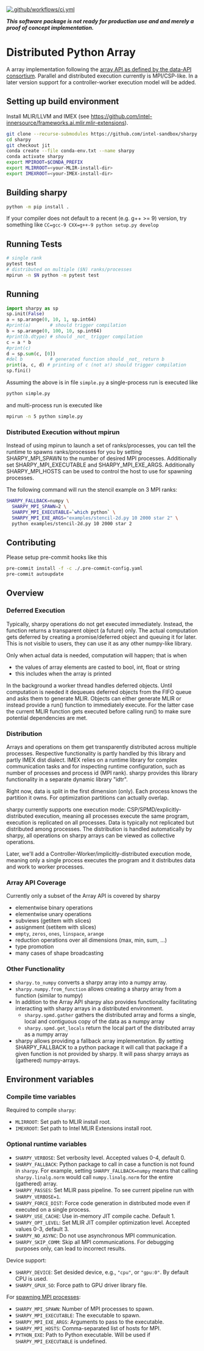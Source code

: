 [![.github/workflows/ci.yml](https://github.com/intel-sandbox/sharpy/actions/workflows/ci.yml/badge.svg)](https://github.com/intel-sandbox/sharpy/actions/workflows/ci.yml)

***This software package is not ready for production use and and merely a proof of concept implementation.***

# Distributed Python Array

A array implementation following the [array API as defined by the data-API consortium](https://data-apis.org/array-api/latest/index.html).
Parallel and distributed execution currently is MPI/CSP-like. In a later version support for a controller-worker execution model will be added.

## Setting up build environment

Install MLIR/LLVM and IMEX (see https://github.com/intel-innersource/frameworks.ai.mlir.mlir-extensions).

```bash
git clone --recurse-submodules https://github.com/intel-sandbox/sharpy
cd sharpy
git checkout jit
conda create --file conda-env.txt --name sharpy
conda activate sharpy
export MPIROOT=$CONDA_PREFIX
export MLIRROOT=<your-MLIR-install-dir>
export IMEXROOT=<your-IMEX-install-dir>
```

## Building sharpy

```bash
python -m pip install .
```

If your compiler does not default to a recent (e.g. g++ >= 9) version, try something like `CC=gcc-9 CXX=g++-9 python setup.py develop`

## Running Tests

```bash
# single rank
pytest test
# distributed on multiple ($N) ranks/processes
mpirun -n $N python -m pytest test
```

## Running

```python
import sharpy as sp
sp.init(False)
a = sp.arange(0, 10, 1, sp.int64)
#print(a)       # should trigger compilation
b = sp.arange(0, 100, 10, sp.int64)
#print(b.dtype) # should _not_ trigger compilation
c = a * b
#print(c)
d = sp.sum(c, [0])
#del b          # generated function should _not_ return b
print(a, c, d) # printing of c (not a!) should trigger compilation
sp.fini()
```

Assuming the above is in file `simple.py` a single-process run is executed like

```bash
python simple.py
```

and multi-process run is executed like

```bash
mpirun -n 5 python simple.py
```

### Distributed Execution without mpirun

Instead of using mpirun to launch a set of ranks/processes, you can tell the runtime to
spawns ranks/processes for you by setting SHARPY_MPI_SPAWN to the number of desired MPI processes.
Additionally set SHARPY_MPI_EXECUTABLE and SHARPY_MPI_EXE_ARGS.
Additionally SHARPY_MPI_HOSTS can be used to control the host to use for spawning processes.

The following command will run the stencil example on 3 MPI ranks:

```bash
SHARPY_FALLBACK=numpy \
  SHARPY_MPI_SPAWN=2 \
  SHARPY_MPI_EXECUTABLE=`which python` \
  SHARPY_MPI_EXE_ARGS="examples/stencil-2d.py 10 2000 star 2" \
  python examples/stencil-2d.py 10 2000 star 2
```

## Contributing

Please setup pre-commit hooks like this

```bash
pre-commit install -f -c ./.pre-commit-config.yaml
pre-commit autoupdate
```

## Overview

### Deferred Execution

Typically, sharpy operations do not get executed immediately. Instead, the function returns a transparent object (a future) only.
The actual computation gets deferred by creating a promise/deferred object and queuing it for later. This is not visible to users, they can use it as any other numpy-like library.

Only when actual data is needed, computation will happen; that is when

- the values of array elements are casted to bool, int, float or string
- this includes when the array is printed

In the background a worker thread handles deferred objects. Until computation is needed it dequeues deferred objects from the FIFO queue and asks them to generate MLIR. Objects can either generate MLIR or instead provide a run() function to immediately execute. For the latter case the current MLIR function gets executed before calling run() to make sure potential dependencies are met.

### Distribution

Arrays and operations on them get transparently distributed across multiple processes. Respective functionality is partly handled by this library and partly IMEX dist dialect.
IMEX relies on a runtime library for complex communication tasks and for inspecting runtime configuration, such as number of processes and process id (MPI rank).
sharpy provides this library functionality in a separate dynamic library "idtr".

Right now, data is split in the first dimension (only). Each process knows the partition it owns. For optimization partitions can actually overlap.

sharpy currently supports one execution mode: CSP/SPMD/explicitly-distributed execution, meaning all processes execute the same program, execution is replicated on all processes. Data is typically not replicated but distributed among processes. The distribution is handled automatically by sharpy, all operations on sharpy arrays can be viewed as collective operations.

Later, we'll add a Controller-Worker/implicitly-distributed execution mode, meaning only a single process executes the program and it distributes data and work to worker processes.

### Array API Coverage

Currently only a subset of the Array API is covered by sharpy

- elementwise binary operations
- elementwise unary operations
- subviews (getitem with slices)
- assignment (setitem with slices)
- `empty`, `zeros`, `ones`, `linspace`, `arange`
- reduction operations over all dimensions (max, min, sum, ...)
- type promotion
- many cases of shape broadcasting

### Other Functionality

- `sharpy.to_numpy` converts a sharpy array into a numpy array.
- `sharpy.numpy.from_function` allows creating a sharpy array from a function (similar to numpy)
- In addition to the Array API sharpy also provides functionality facilitating interacting with sharpy arrays in a distributed environment.
  - `sharpy.spmd.gather` gathers the distributed array and forms a single, local and contiguous copy of the data as a numpy array
  - `sharpy.spmd.get_locals` return the local part of the distributed array as a numpy array
- sharpy allows providing a fallback array implementation. By setting SHARPY_FALLBACK to a python package it will call that package if a given function is not provided by sharpy. It will pass sharpy arrays as (gathered) numpy-arrays.

## Environment variables

### Compile time variables

Required to compile `sharpy`:

- `MLIRROOT`: Set path to MLIR install root.
- `IMEXROOT`: Set path to Intel MLIR Extensions install root.

### Optional runtime variables

- `SHARPY_VERBOSE`: Set verbosity level. Accepted values 0-4, default 0.
- `SHARPY_FALLBACK`: Python package to call in case a function is not found in `sharpy`. For example, setting `SHARPY_FALLBACK=numpy` means that calling `sharpy.linalg.norm` would call `numpy.linalg.norm` for the entire (gathered) array.
- `SHARPY_PASSES`: Set MLIR pass pipeline. To see current pipeline run with `SHARPY_VERBOSE=1`.
- `SHARPY_FORCE_DIST`: Force code generation in distributed mode even if executed on a single process.
- `SHARPY_USE_CACHE`: Use in-memory JIT compile cache. Default 1.
- `SHARPY_OPT_LEVEL`: Set MLIR JIT compiler optimization level. Accepted values 0-3, default 3.
- `SHARPY_NO_ASYNC`: Do not use asynchronous MPI communication.
- `SHARPY_SKIP_COMM`: Skip all MPI communications. For debugging purposes only, can lead to incorrect results.

Device support:

- `SHARPY_DEVICE`: Set desided device, e.g., `"cpu"`, or `"gpu:0"`. By default CPU is used.
- `SHARPY_GPUX_SO`: Force path to GPU driver library file.

For [spawning MPI processes](#distributed-execution-without-mpirun):

- `SHARPY_MPI_SPAWN`: Number of MPI processes to spawn.
- `SHARPY_MPI_EXECUTABLE`: The executable to spawn.
- `SHARPY_MPI_EXE_ARGS`: Arguments to pass to the executable.
- `SHARPY_MPI_HOSTS`: Comma-separated list of hosts for MPI.
- `PYTHON_EXE`: Path to Python executable. Will be used if `SHARPY_MPI_EXECUTABLE` is undefined.
